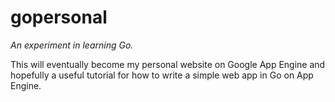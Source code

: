# gopersonal
*An experiment in learning Go.*

This will eventually become my personal website on Google App Engine and hopefully a useful tutorial for how to write a simple web app in Go on App Engine.

